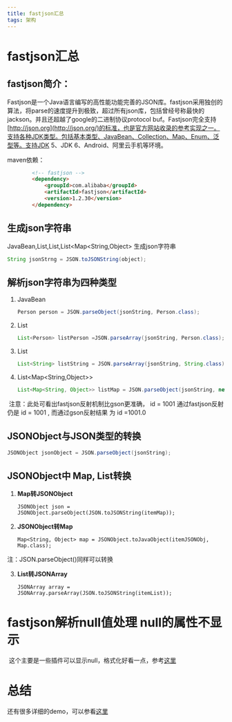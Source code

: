 ```yaml
---
title: fastjson汇总
tags: 架构
---
```


# fastjson汇总

## **fastjson简介：**

Fastjson是一个Java语言编写的高性能功能完善的JSON库。fastjson采用独创的算法，将parse的速度提升到极致，超过所有json库，包括曾经号称最快的jackson。并且还超越了google的二进制协议protocol buf。Fastjson完全支持[http://json.org](http://json.org/)的标准，也是官方网站收录的参考实现之一。支持各种JDK类型。包括基本类型、JavaBean、Collection、Map、Enum、泛型等。支持JDK 5、JDK 6、Android、阿里云手机等环境。

maven依赖：

```html
		<!-- fastjson -->
		<dependency>
			<groupId>com.alibaba</groupId>
			<artifactId>fastjson</artifactId>
			<version>1.2.30</version>
		</dependency>
```



## 生成json字符串

JavaBean,List<JavaBean>,List<String>,List<Map<String,Object> 生成json字符串

```java
String jsonStrng = JSON.toJSONString(object);
```

##  解析json字符串为四种类型

1. JavaBean

   ```java
   Person person = JSON.parseObject(jsonString, Person.class);
   ```

2. List<JavaBean>

   ```java
   List<Person> listPerson =JSON.parseArray(jsonString, Person.class);
   ```

3. List<String>

   ```java
   List<String> listString = JSON.parseArray(jsonString, String.class);
   ```

4. List<Map<String,Object>>

   ```java
   List<Map<String, Object>> listMap = JSON.parseObject(jsonString, new TypeReference<List<Map<String,Object>>>(){});
   ```

​      注意：此处可看出fastjson反射机制比gson更准确， id = 1001 通过fastjson反射仍是 id = 1001 , 而通过gson反射结果 为 id =1001.0

## JSONObject与JSON类型的转换

```java
JSONObject jsonObject = JSON.parseObject(jsonString);
```

## JSONObject中 Map, List转换

1. **Map转JSONObject**

   ```
   JSONObject json = JSONObject.parseObject(JSON.toJSONString(itemMap));
   ```
2. **JSONObject转Map**

   ```
   Map<String, Object> map = JSONObject.toJavaObject(itemJSONObj, Map.class); 
   ```
   

注：JSON.parseObject()同样可以转换

3. **List转JSONArray**

   ```
   JSONArray array = JSONArray.parseArray(JSON.toJSONString(itemList)); 
   ```

# fastjson解析null值处理 null的属性不显示

​	这个主要是一些插件可以显示null，格式化好看一点，参考[这里](https://blog.csdn.net/u012448083/article/details/75026310)

# 总结

还有很多详细的demo，可以参看[这里](https://www.cnblogs.com/wdzhz/p/11065571.html)

